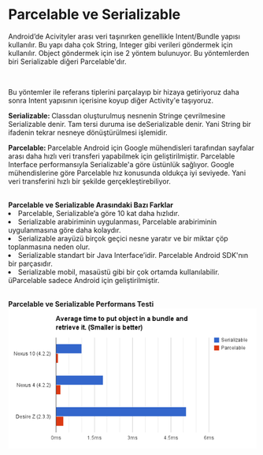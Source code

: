 # Parcelable ve Serializable
<p>Android’de Acivityler arası veri taşınırken genellikle Intent/Bundle yapısı kullanılır. Bu yapı daha çok String, Integer gibi verileri göndermek için kullanılır. Object göndermek için ise 2 yöntem bulunuyor. Bu yöntemlerden biri Serializable diğeri Parcelable'dır.</p><br/>
<p>Bu yöntemler ile referans tiplerini parçalayıp bir hizaya getiriyoruz daha sonra Intent yapısının içerisine koyup diğer Activity'e taşıyoruz.

<b>Serializable: </b>Classdan oluşturulmuş nesnenin Stringe çevrilmesine Serializable denir. Tam tersi duruma ise deSerializable denir. Yani String bir ifadenin tekrar nesneye dönüştürülmesi işlemidir.<br/>

<b>Parcelable: </b>Parcelable Android için Google mühendisleri tarafından sayfalar arası daha hızlı veri transferi yapabilmek için geliştirilmiştir. Parcelable Interface performansıyla Serializable'a göre üstünlük sağlıyor. Google mühendislerine göre Parcelable hız konusunda oldukça iyi seviyede. Yani veri transferini hızlı bir şekilde gerçekleştirebiliyor.

<br/>
<b>Parcelable ve Serializable Arasındaki Bazı Farklar</b>
<li>Parcelable, Serializable’a göre 10 kat daha hızlıdır.</li>
<li>Serializable arabiriminin uygulanması, Parcelable arabiriminin uygulanmasına göre daha kolaydır.</li>
<li>Serializable arayüzü birçok geçici nesne yaratır ve bir miktar çöp toplanmasına neden olur.</li>
<li>Serializable standart bir Java Interface’idir. Parcelable Android SDK'nın bir parçasıdır.</li>
<li>Serializable mobil, masaüstü gibi bir çok ortamda kullanılabilir. üParcelable sadece Android için geliştirilmiştir.</li>
</p>


<br/>
<b>Parcelable ve Serializable Performans Testi</b><br>  
<img src="https://raw.githubusercontent.com/FMSSBilisimAndroid/buse_alkan_odev3/main/parcelableSerializablePerformansTesti.png" alt="SS1"/>
